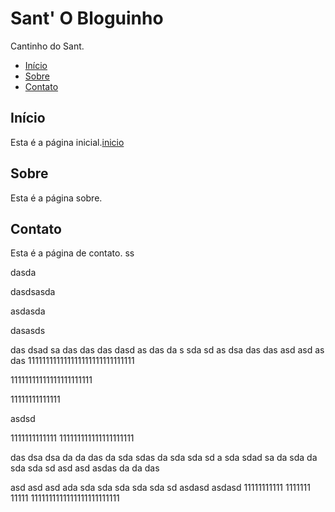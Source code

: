 # Sant' O Bloguinho

Cantinho do Sant.

- [Início][def]
- [Sobre](#sobre)
- [Contato](#contato)

## Início

Esta é a página inicial.[inicio][def]

## Sobre

Esta é a página sobre.

## Contato

Esta é a página de contato.
ss

[def]:  inicio

dasda

dasdsasda




asdasda



































dasasds

das
dsad
sa
das
das
das
dasd
as
das
da
s
sda
sd
as
dsa
das
das
asd
asd
as
das
111111111111111111111111111111



11111111111111111111111


11111111111111



asdsd



1111111111111
111111111111111111111

das
dsa
dsa
da
da
das
da
sda
sdas
da
sda
sda
sd
a
sda
sdad
sa
da
sda
da
sda
sda
sd
asd
asd
asdas
da
da
das

asd
asd
asd
ada
sda
sda
sda
sda
sda
sd
asdasd
asdasd
11111111111
1111111
11111
1111111111111111111111111
